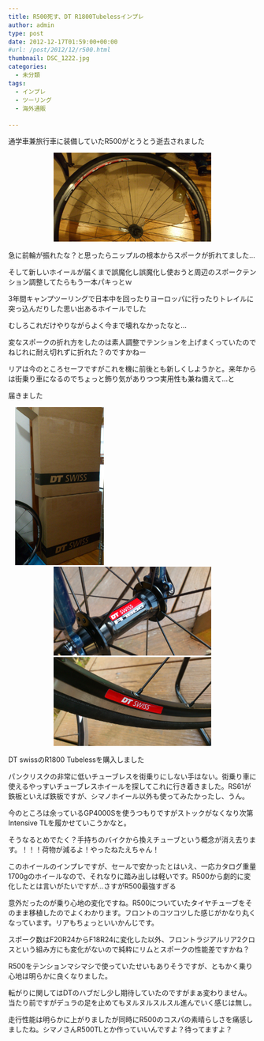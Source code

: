 ```yaml
---
title: R500死す、DT R1800Tubelessインプレ
author: admin
type: post
date: 2012-12-17T01:59:00+00:00
#url: /post/2012/12/r500.html
thumbnail: DSC_1222.jpg
categories:
  - 未分類
tags:
  - インプレ
  - ツーリング
  - 海外通販

---
```

通学車兼旅行車に装備していたR500がとうとう逝去されました

<div class="separator" style="clear: both; text-align: center;">
  <a href="DSC_1222.jpg" imageanchor="1" style="margin-left: 1em; margin-right: 1em;"><img border="0" src="DSC_1222.jpg" height="180" width="320" /></a>
</div>

急に前輪が振れたな？と思ったらニップルの根本からスポークが折れてました…

そして新しいホイールが届くまで誤魔化し誤魔化し使おうと周辺のスポークテンション調整してたらもう一本パキっとｗ

3年間キャンプツーリングで日本中を回ったりヨーロッパに行ったりトレイルに突っ込んだりした思い出あるホイールでした

むしろこれだけやりながらよく今まで壊れなかったなと…

変なスポークの折れ方をしたのは素人調整でテンションを上げまくっていたのでねじれに耐え切れずに折れた？のですかねー

リアは今のところセーフですがこれを機に前後とも新しくしようかと。来年からは街乗り車になるのでちょっと飾り気がありつつ実用性も兼ね備えて…と

届きました

<div class="separator" style="clear: both; text-align: left;">
  <a href="DSC_1228.jpg" imageanchor="1" style="margin-left: 1em; margin-right: 1em;"><img border="0" src="DSC_1228.jpg" height="320" width="180" /></a>
</div>


<div class="separator" style="clear: both; text-align: center;">
  <a href="DSC_1230.jpg" imageanchor="1" style="margin-left: 1em; margin-right: 1em;"><img border="0" src="DSC_1230.jpg" height="180" width="320" /></a>
</div>



<div class="separator" style="clear: both; text-align: center;">
  <a href="DSC_1229.jpg" imageanchor="1" style="margin-left: 1em; margin-right: 1em;"><img border="0" src="DSC_1229.jpg" height="180" width="320" /></a>
</div>

<div class="separator" style="clear: both; text-align: left;">
</div>

DT swissのR1800 Tubelessを購入しました

パンクリスクの非常に低いチューブレスを街乗りにしない手はない。街乗り車に使えるやっすいチューブレスホイールを探してこれに行き着きました。RS61が鉄板といえば鉄板ですが、シマノホイール以外も使ってみたかったし、うん。

今のところは余っているGP4000Sを使うつもりですがストックがなくなり次第Intensive TLを履かせていこうかなと。

そうなるとめでたく？手持ちのバイクから換えチューブという概念が消え去ります。！！！荷物が減るよ！やったねたえちゃん！

このホイールのインプレですが、セールで安かったとはいえ、一応カタログ重量1700gのホイールなので、それなりに踏み出しは軽いです。R500から劇的に変化したとは言いがたいですが…さすがR500最強すぎる

意外だったのが乗り心地の変化ですね。R500についていたタイヤチューブをそのまま移植したのでよくわかります。フロントのコツコツした感じがかなり丸くなっています。リアもちょっといいかんじです。

スポーク数はF20R24からF18R24に変化した以外、フロントラジアルリア2クロスという組み方にも変化がないので純粋にリムとスポークの性能差ですかね？

R500をテンションマシマシで使っていたせいもありそうですが、ともかく乗り心地は明らかに良くなりました。

転がりに関してはDTのハブだし少し期待していたのですがまぁ変わりません。当たり前ですがデュラの足を止めてもヌルヌルスルスル進んでいく感じは無し。

走行性能は明らかに上がりましたが同時にR500のコスパの素晴らしさを痛感しましたね。シマノさんR500TLとか作っていいんですよ？待ってますよ？


